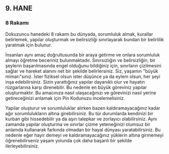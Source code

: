 ## 9. HANE 
### 8 Rakamı

Dokuzuncu hanedeki 8 rakamı bu dünyada, sorumluluk almak, kurallar belirlemek, yapılar oluşturmak ve belirsizliği sınırlayarak bundan bir belirlilik yaratmak için bulunur.

İnsanları aynı amaç doğrultusunda bir araya getirme ve onlara sorumluluk almayı öğretme beceriniz bulunmaktadır. Sınırsızlığın ve belirsizliğin, bir şeylerin başarılmasında engel olduğunu bildiğiniz için, sınırların çizilmesini sağlar ve hareket alanını net bir şekilde belirlersiniz. Siz, yaşamın "büyük mimarı"sınız. İster fiziksel olsun ister düşünce ya da eylem olsun, her şeyi inşa edebilirsiniz. Sizin yarattığınız yapılar dayanıklı olur ve hayatın rüzgarlarına karşı direnebilir. Bu nedenle en büyük göreviniz yapılar oluşturmaktır. Bu amacınıza nasıl ulaşacağınızı ve görevinizi nasıl yerine getireceğinizi anlamak için Pin Kodunuzu incelemelisiniz. 

Yapılar oluşturur ve sorumluluklar alırken bazen kaldıramayacağınız kadar ağır sorumlulukların altına girebilirsiniz. Bu tür durumlarda kendinizi bir kurban gibi hissedebilir ya da aşırı talepkar ve zorlayıcı olabilirsiniz. Aynı zamanda yapılar oluşturma ve sınırlar çizme yeteneğinizi olumsuz bir anlamda kullanarak farkında olmadan bir hayal dünyası yaratabilirsiniz. Bu nedenle eğer hayır demeyi ve kaldıramayacağınız yüklerin altına girmemeyi öğrenebilirseniz yaşam yolunda çok daha başarılı bir şekilde ilerleyebilirsiniz. 
